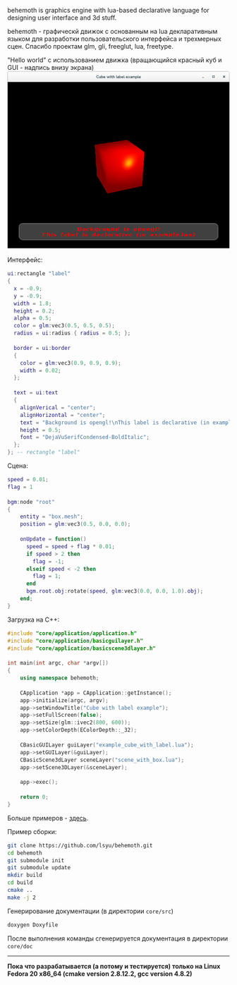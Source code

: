 behemoth is graphics engine with lua-based declarative language for designing user interface and 3d stuff.

behemoth - графическй движок с основанным на lua декларативным языком для разработки пользовательского интерфейса и трехмерных сцен.
Спасибо проектам glm, gli, freeglut, lua, freetype.


"Hello world" с использованием движка (вращающийся красный куб и GUI - надпись внизу экрана)
 ![test](res/pictures/scene3d_with_label.png "cube with label")

Интерфейс:

``` lua
ui:rectangle "label"
{
  x = -0.9;
  y = -0.9;
  width = 1.8;
  height = 0.2;
  alpha = 0.5;
  color = glm:vec3(0.5, 0.5, 0.5);
  radius = ui:radius { radius = 0.5; };

  border = ui:border
  {
    color = glm:vec3(0.9, 0.9, 0.9);
    width = 0.02;
  };

  text = ui:text
  {
    alignVerical = "center";
    alignHorizontal = "center";
    text = "Background is opengl!\nThis label is declarative (in example.lua)";
    height = 0.5;
    font = "DejaVuSerifCondensed-BoldItalic";
  };
}; -- rectangle "label"
```
Сцена:
``` lua
speed = 0.01;
flag = 1

bgm:node "root"
{
    entity = "box.mesh";
    position = glm:vec3(0.5, 0.0, 0.0);

    onUpdate = function()
      speed = speed + flag * 0.01;
      if speed > 2 then
        flag = -1;
      elseif speed < -2 then
        flag = 1;
      end
      bgm.root.obj:rotate(speed, glm:vec3(0.0, 0.0, 1.0).obj);
    end;
}
```
Загрузка на С++:
``` cpp
#include "core/application/application.h"
#include "core/application/basicguilayer.h"
#include "core/application/basicscene3dlayer.h"

int main(int argc, char *argv[])
{
    using namespace behemoth;

    CApplication *app = CApplication::getInstance();
    app->initialize(argc, argv);
    app->setWindowTitle("Cube with label example");
    app->setFullScreen(false);
    app->setSize(glm::ivec2(800, 600));
    app->setColorDepth(EColorDepth::_32);

    CBasicGUILayer guiLayer("example_cube_with_label.lua");
    app->setGUILayer(&guiLayer);
    CBasicScene3dLayer sceneLayer("scene_with_box.lua");
    app->setScene3DLayer(&sceneLayer);

    app->exec();

    return 0;
}
```

Больше примеров - [здесь](examples/src/).

Пример сборки:
``` bash
git clone https://github.com/lsyu/behemoth.git
cd behemoth
git submodule init
git submodule update
mkdir build
cd build
cmake ..
make -j 2
```

Генерирование документации (в директории `core/src`)
``` bash
doxygen Doxyfile
```
После выполнения команды сгенерируется документация в директории `core/doc`

---

**Пока что разрабатывается (а потому и тестируется) только на Linux Fedora 20 x86_64 (cmake version 2.8.12.2, gcc version 4.8.2)**
